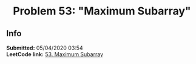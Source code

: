 <h1></h1>
<h1 align="center">Problem 53: "Maximum Subarray"</h1>

<h2 align="left">Info</h2>
<p align="left">
    <a align="center" > <b>Submitted:</b> 05/04/2020 03:54 </a>
    <br>
    <a align="center" > <b>LeetCode link:</b> <a href="https://leetcode.com/problems/maximum-subarray/" title="Why not check!?"> 53. Maximum Subarray </a>
    <br>

